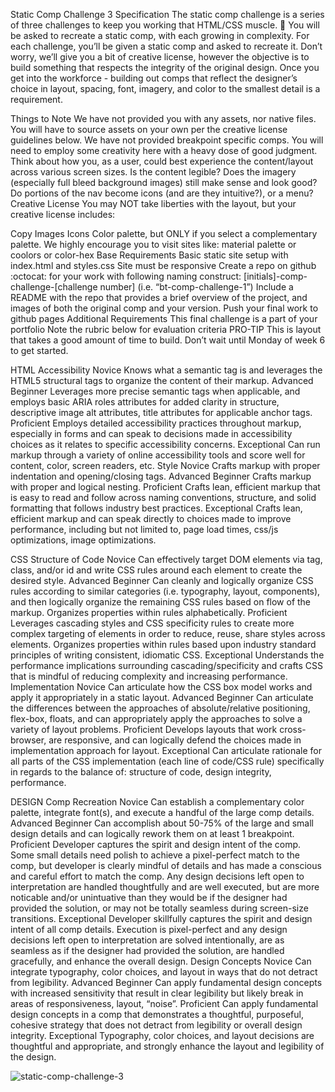 Static Comp Challenge 3
Specification
The static comp challenge is a series of three challenges to keep you working that HTML/CSS muscle. :muscle: You will be asked to recreate a static comp, with each growing in complexity. For each challenge, you’ll be given a static comp and asked to recreate it. Don’t worry, we’ll give you a bit of creative license, however the objective is to build something that respects the integrity of the original design. Once you get into the workforce - building out comps that reflect the designer’s choice in layout, spacing, font, imagery, and color to the smallest detail is a requirement.

Things to Note
We have not provided you with any assets, nor native files. You will have to source assets on your own per the creative license guidelines below.
We have not provided breakpoint specific comps. You will need to employ some creativity here with a heavy dose of good judgment. Think about how you, as a user, could best experience the content/layout across various screen sizes. Is the content legible? Does the imagery (especially full bleed background images) still make sense and look good? Do portions of the nav become icons (and are they intuitive?), or a menu?
Creative License
You may NOT take liberties with the layout, but your creative license includes:

Copy
Images
Icons
Color palette, but ONLY if you select a complementary palette. We highly encourage you to visit sites like: material palette or coolors or color-hex
Base Requirements
Basic static site setup with index.html and styles.css
Site must be responsive
Create a repo on github :octocat: for your work with following naming construct: [initials]-comp-challenge-[challenge number] (i.e. “bt-comp-challenge-1”)
Include a README with the repo that provides a brief overview of the project, and images of both the original comp and your version.
Push your final work to github pages
Additional Requirements
This final challenge is a part of your portfolio
Note the rubric below for evaluation criteria
PRO-TIP
This is layout that takes a good amount of time to build. Don’t wait until Monday of week 6 to get started.

HTML
Accessibility
Novice  Knows what a semantic tag is and leverages the HTML5 structural tags to organize the content of their markup.
Advanced Beginner Leverages more precise semantic tags when applicable, and employs basic ARIA roles attributes for added clarity in structure, descriptive image alt attributes, title attributes for applicable anchor tags.
Proficient  Employs detailed accessibility practices throughout markup, especially in forms and can speak to decisions made in accessibility choices as it relates to specific accessibility concerns.
Exceptional Can run markup through a variety of online accessibility tools and score well for content, color, screen readers, etc.
Style
Novice  Crafts markup with proper indentation and opening/closing tags.
Advanced Beginner Crafts markup with proper and logical nesting.
Proficient  Crafts lean, efficient markup that is easy to read and follow across naming conventions, structure, and solid formatting that follows industry best practices.
Exceptional Crafts lean, efficient markup and can speak directly to choices made to improve performance, including but not limited to, page load times, css/js optimizations, image optimizations.


CSS
Structure of Code
Novice  Can effectively target DOM elements via tag, class, and/or id and write CSS rules around each element to create the desired style.
Advanced Beginner Can cleanly and logically organize CSS rules according to similar categories (i.e. typography, layout, components), and then logically organize the remaining CSS rules based on flow of the markup. Organizes properties within rules alphabetically.
Proficient  Leverages cascading styles and CSS specificity rules to create more complex targeting of elements in order to reduce, reuse, share styles across elements. Organizes properties within rules based upon industry standard principles of writing consistent, idiomatic CSS.
Exceptional Understands the performance implications surrounding cascading/specificity and crafts CSS that is mindful of reducing complexity and increasing performance.
Implementation
Novice  Can articulate how the CSS box model works and apply it appropriately in a static layout.
Advanced Beginner Can articulate the differences between the approaches of absolute/relative positioning, flex-box, floats, and can appropriately apply the approaches to solve a variety of layout problems.
Proficient  Develops layouts that work cross-browser, are responsive, and can logically defend the choices made in implementation approach for layout.
Exceptional Can articulate rationale for all parts of the CSS implementation (each line of code/CSS rule) specifically in regards to the balance of: structure of code, design integrity, performance.


DESIGN
Comp Recreation
Novice  Can establish a complementary color palette, integrate font(s), and execute a handful of the large comp details.
Advanced Beginner Can accomplish about 50-75% of the large and small design details and can logically rework them on at least 1 breakpoint.
Proficient  Developer captures the spirit and design intent of the comp. Some small details need polish to achieve a pixel-perfect match to the comp, but developer is clearly mindful of details and has made a conscious and careful effort to match the comp. Any design decisions left open to interpretation are handled thoughtfully and are well executed, but are more noticable and/or unintuative than they would be if the designer had provided the solution, or may not be totally seamless during screen-size transitions.
Exceptional Developer skillfully captures the spirit and design intent of all comp details. Execution is pixel-perfect and any design decisions left open to interpretation are solved intentionally, are as seamless as if the designer had provided the solution, are handled gracefully, and enhance the overall design.
Design Concepts
Novice  Can integrate typography, color choices, and layout in ways that do not detract from legibility.
Advanced Beginner Can apply fundamental design concepts with increased sensitivity that result in clear legibility but likely break in areas of responsiveness, layout, “noise”.
Proficient  Can apply fundamental design concepts in a comp that demonstrates a thoughtful, purposeful, cohesive strategy that does not detract from legibility or overall design integrity.
Exceptional Typography, color choices, and layout decisions are thoughtful and appropriate, and strongly enhance the layout and legibility of the design.

![static-comp-challenge-3](https://user-images.githubusercontent.com/32209705/43260339-703698e6-9096-11e8-985c-00e036f9d1f8.jpg)